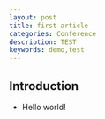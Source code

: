 ```yaml
---
layout: post
title: first article
categories: Conference
description: TEST
keywords: demo,test
---
```


## Introduction
+ Hello world!
